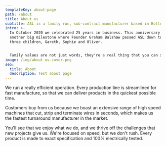 ```yaml
---
templateKey: about-page
path: /about
title: About us
subtitle: ASL is a family run, sub-contract manufacturer based in Bolton
intro: >-
  In October 2020 we celebrated 25 years in business. This anniversary followed
  another big milestone where Founder Graham Balshaw passed ASL down to his
  three children, Gareth, Sophie and Oliver.


  Family values are not just words, they're a real thing that you can see when walking around the factory. We work together as a team, sharing the same vision, values and goals.
image: /img/about-us-cover.png
seo:
  title: About
  description: Test about page
---
```

We run a really efficient operation. Every production line is streamlined for fast manufacture, so that we can deliver products in the quickest possible time.

Customers buy from us because we boast an extensive range of high speed machines that cut, strip and terminate wires in seconds, which makes us the fastest turnaround manufacturer in the market.

You'll see that we enjoy what we do, and we thrive off the challenges that new projects give us. We're focused on speed, but we don't rush. Every product is made to exact specification and 100% electrically tested.